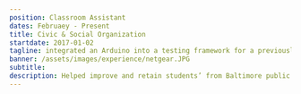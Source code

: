 ```yaml
---
position: Classroom Assistant
dates: Februaey - Present
title: Civic & Social Organization
startdate: 2017-01-02
tagline: integrated an Arduino into a testing framework for a previously manual process,
banner: /assets/images/experience/netgear.JPG
subtitle:
description: Helped improve and retain students’ from Baltimore public schools reading and mathematical skills through research-based curricula. Created innovative ways to keep the students engaged and effectively learn classroom material. Encouraged students to develop social skills such as learning how to effectively convey feelings.
---
```

<!-- <div class="sidebar">
	<b>Dates:</b> Jan - Aug 2017
	<br><b>Location:</b> Richmond, Canada
	<br><b>Tools:</b> Python, Arduino
	<br><br><b>Responsibilities:</b>
	<br>• Proposed and developed an object-oriented automation testing framework for an upcoming project using <mark>Python</mark> for Linux and Windows operating systems, including modules for AWS Cloud services and hardware components
	<br>• Utilized Python’s <mark>Pandas</mark> library to perform data analysis on gathered metrics and results to build detailed reports and presentations
	<br>• Built hardware testing tools using <mark>Arduino</mark>, providing a maintainable and reusable test environment structure for future test procedures
</div> -->

<!-- 
## Software Test Engineer Co-op @ Netgear

**Dates:** Jan - Aug 2017

**Location:** Richmond, Canada

**Tools:** Python, Arduino

### Responsibilities:

• Proposed and developed an object-oriented automation testing framework for an upcoming project using <mark>Python</mark> for Linux and Windows operating systems, including modules for AWS Cloud services and hardware components

• Utilized Python’s <mark>Pandas</mark> library to perform data analysis on gathered metrics and results to build detailed reports and presentations

• Built hardware testing tools using <mark>Arduino</mark>, providing a maintainable and reusable test environment structure for future test procedures

## Writeup coming soon!
-->